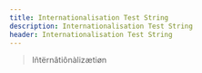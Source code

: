 ```yaml
---
title: Internationalisation Test String
description: Internationalisation Test String
header: Internationalisation Test String
---
```



> Iñtërnâtiônàlizætiøn

&nbsp;

